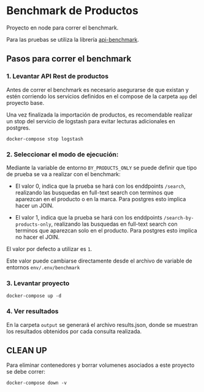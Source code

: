 # Benchmark de Productos

Proyecto en node para correr el benchmark.

Para las pruebas se utiliza la librería [api-benchmark](https://www.npmjs.com/package/api-benchmark).

## Pasos para correr el benchmark

### 1. Levantar API Rest de productos

Antes de correr el benchmark es necesario asegurarse de que existan y estén corriendo los servicios definidos en el compose de la carpeta `app` del proyecto base.

Una vez finalizada la importación de productos, es recomendable realizar un stop del servicio de logstash para evitar lecturas adicionales en postgres.

```
docker-compose stop logstash
```

### 2. Seleccionar el modo de ejecución:

Mediante la variable de entorno `BY_PRODUCTS_ONLY` se puede definir que tipo de prueba se va a realizar con el benchmark:

- El valor 0, indica que la prueba se hará con los enddpoints `/search`, realizando las busquedas en full-text search con terminos que aparezcan en el producto o en la marca. Para postgres esto implica hacer un JOIN.

- El valor 1, indica que la prueba se hará con los enddpoints `/search-by-products-only`, realizando las busquedas en full-text search con terminos que aparezcan solo en el producto. Para postgres esto implica no hacer el JOIN.

El valor por defecto a utilizar es `1`.

Este valor puede cambiarse directamente desde el archivo de variable de entornos `env/.env/benchmark`

### 3. Levantar proyecto

```
docker-compose up -d
```

### 4. Ver resultados

En la carpeta `output` se generará el archivo results.json, donde se muestran los resultados obtenidos por cada consulta realizada.

## CLEAN UP

Para eliminar contenedores y borrar volumenes asociados a este proyecto se debe correr:

```
docker-compose down -v
```
